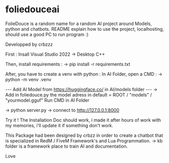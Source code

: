 # foliedouceai
FolieDouce is a random name for a random AI project around Models, python and chatbots. README explain how to use the project, localhosting, should use a good PC to run program :)


Developped by crbzzz


First : Insall Visual Studio 2022 -> Desktop C++ 

Then, install requirements : 
-> pip install -r requirements.txt

After, you have to create a venv with python : In AI Folder, open a CMD : 
-> python -m venv .venv

--- Add AI Model from https://huggingface.co/ in AI/models folder ---
-> Add in foliedouce.py the model adress in default = ROOT / "models" / "yourmodel.gguf"
Run CMD in AI Folder 

-> python server.py
-> connect to http://127.0.0.1:8000

Try it ! The Installation Doc should work, i made it after hours of work with my memories, i'll update it if something don't work.

This Package had been designed by crbzz in order to create a chatbot that is specialized in RedM / FiveM Framework's and Lua Programmation.
-> kb folder is a framework place to train AI and documentation.


Love
